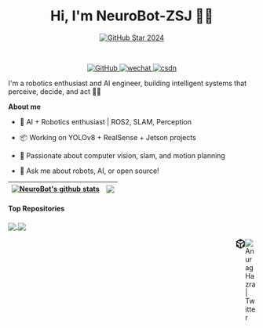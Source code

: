 <h1 align="center">Hi, I'm NeuroBot-ZSJ 🤖🧠</h1>

<!-- GitHub Star link -->
<p align="center">
  <a href="https://stars.github.com/profiles/denvercoder1/">
    <img src="https://github.com/DenverCoder1/DenverCoder1/assets/20955511/ca15be3f-d00b-438e-91f6-fb5568c1f632" alt="GitHub Star 2024"/></a>
</p>
<br />

<p align="center">
  <a href="https://github.com/NeuroBot-ZSJ">
    <img height="40px" src="https://img.shields.io/badge/github-NeuroBot--ZSJ-blueviolet?logo=github" alt="GitHub"/>
  </a>
  <a href="https://github.com/NeuroBot-ZSJ/NeuroBot-ZSJ/blob/main/assets/QR_code.jpg">
    <img height="40px" src="https://img.shields.io/badge/wechat-NeuroBot--ZSJ-brightgreen?logo=WeChat&wechat=Winter" alt="wechat"/>
  </a>
  <a href="https://blog.csdn.net/weixin_52399078?spm=1010.2135.3001.10640">
    <img height="40px" src="https://img.shields.io/badge/csdn-NeuroBot--ZSJ-orange?logo=SparkPost&csdn=mr-winter" alt="csdn"/>
  </a>
</p>


I'm a robotics enthusiast and AI engineer, building intelligent systems that perceive, decide, and act 🤖📡

**About me**

- 🧠 AI + Robotics enthusiast | ROS2, SLAM, Perception

- 📦 Working on YOLOv8 + RealSense + Jetson projects

- 🎯 Passionate about computer vision, slam, and motion planning

- 💬 Ask me about robots, AI, or open source!


| <a href="https://github.com/anuraghazra/github-readme-stats"><img align="center" src="https://github-readme-stats.vercel.app/api?username=NeuroBot-ZSJ&show_icons=true&include_all_commits=true&theme=buefy&hide_border=true" alt="NeuroBot's github stats" /></a> | <a href="https://github.com/anuraghazra/github-readme-stats"><img align="center" src="https://github-readme-stats.vercel.app/api/top-langs/?username=NeuroBot-ZSJ&layout=compact&theme=buefy&hide_border=true" /></a> |
| ------------------------------------------------------------ | ------------------------------------------------------------ |

#### Top Repositories


<a href="https://github.com/anuraghazra/github-readme-stats">
  <img align="center" src="https://github-readme-stats.vercel.app/api/pin/?username=anuraghazra&repo=github-readme-stats&theme=buefy" />
</a>
<a href="https://github.com/anuraghazra/anuraghazra.github.io">
  <img align="center" src="https://github-readme-stats.vercel.app/api/pin/?username=anuraghazra&repo=anuraghazra.github.io&theme=buefy" />
</a>

<br />
<br />

<a href="https://twitter.com/anuraghazru">
  <img align="right" alt="Anurag Hazra | Twitter" width="21px" src="https://raw.githubusercontent.com/anuraghazra/anuraghazra/master/assets/twitter.svg" />
</a>
<a href="https://codesandbox.io/u/anuraghazra">
  <img align="right" alt="Anurag Hazra | CodeSandbox" width="20px" src="https://raw.githubusercontent.com/anuraghazra/anuraghazra/master/assets/codesandbox.svg" />
</a>
